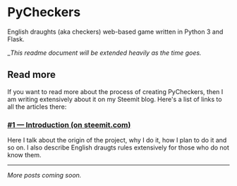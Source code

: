 # PyCheckers

English draughts (aka checkers) web-based game written in Python 3 and Flask.

__This readme document will be extended heavily as the time goes._

## Read more

If you want to read more about the process of creating PyCheckers, then I am writing extensively about it on my Steemit blog. Here's a list of links to all the articles there:

### [#1 — Introduction (on steemit.com)](https://steemit.com/programming/@mciszczon/en-pycheckers-1-introduction)

Here I talk about the origin of the project, why I do it, how I plan to do it and so on. I also describe English draugts rules extensively for those who do not know them.

---

_More posts coming soon._